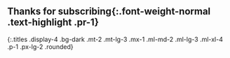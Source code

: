 ## Thanks for __subscribing__{:.font-weight-normal .text-highlight .pr-1}
{:.titles .display-4 .bg-dark .mt-2 .mt-lg-3 .mx-1 .ml-md-2 .ml-lg-3 .ml-xl-4 .p-1 .px-lg-2 .rounded}